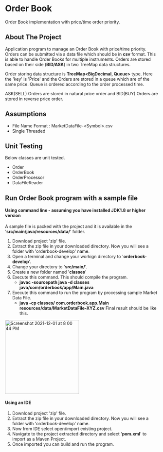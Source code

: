 # Order Book
Order Book implementation with price/time order priority.

## About The Project
Application program to manage an Order Book with price/time priority. Orders can be submitted via a data file which should be in **csv** format.
This is able to handle Order Books for multiple instruments. Orders are stored based on their side (**BID/ASK**) in two TreeMap data structures.

Order storing data structure is **TreeMap<BigDecimal, Queue<Order>>** type. Here the 'key' is 'Price' and the Orders are stored in a queue which 
are of the same price. Queue is ordered according to the order processed time.

ASK(SELL) Orders are stored in natural price order and BID(BUY) Orders are stored in reverse price order.

## Assumptions
- File Name Format : MarketDataFile-\<Symbol\>.csv
- Single Threaded

## Unit Testing
Below classes are unit tested.
- Order
- OrderBook
- OrderProcessor
- DataFileReader

## Run Order Book program with a sample file
#### Using command line - assuming you have installed JDK1.8 or higher version
A sample file is packed with the project and it is available in the '**src/main/java/resources/data/**' folder.
1. Download project 'zip' file.
2. Extract the zip file in your downloaded directory. Now you will see a folder with 'orderbook-develop' name.
3. Open a terminal and change your workign directory to '**orderbook-develop**'.
4. Change your directory to '**src/main/**'.
5. Create a new folder named '**classes**'
6. Execute this command. This should compile the program.
   - **javac -sourcepath java -d classes java/com/orderbook/app/Main.java**
7. Execute this command to run the program by processing sample Market Data File.
   - **java -cp classes/ com.orderbook.app.Main resources/data/MarketDataFile-XYZ.csv**
Final result should be like this.
  <img width="243" alt="Screenshot 2021-12-01 at 8 00 44 PM" src="https://user-images.githubusercontent.com/6348101/144231066-d1b254f3-7bed-464e-bfa4-73008c48cd0c.png">
  
#### Using an IDE
1. Download project 'zip' file.
2. Extract the zip file in your downloaded directory. Now you will see a folder with 'orderbook-develop' name.
3. Now from IDE select open/import existing project.
4. Navigate to the project extracted directory and select '**pom.xml**' to import as a Maven Project.
5. Once imported you can build and run the program.

